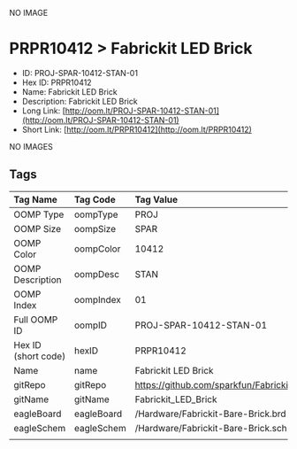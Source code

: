 


  
NO IMAGE  
# PRPR10412 > Fabrickit LED Brick

- ID: PROJ-SPAR-10412-STAN-01
- Hex ID: PRPR10412
- Name: Fabrickit LED Brick
- Description: Fabrickit LED Brick
- Long Link: [http://oom.lt/PROJ-SPAR-10412-STAN-01](http://oom.lt/PROJ-SPAR-10412-STAN-01)
- Short Link: [http://oom.lt/PRPR10412](http://oom.lt/PRPR10412)
  
NO IMAGES  
## Tags
  

|Tag Name|Tag Code|Tag Value|
| :--- | :--- | :--- |
|OOMP Type|oompType|PROJ|
|OOMP Size|oompSize|SPAR|
|OOMP Color|oompColor|10412|
|OOMP Description|oompDesc|STAN|
|OOMP Index|oompIndex|01|
|Full OOMP ID|oompID|PROJ-SPAR-10412-STAN-01|
|Hex ID (short code)|hexID|PRPR10412|
|Name|name|Fabrickit LED Brick|
|gitRepo|gitRepo|https://github.com/sparkfun/Fabrickit_LED_Brick|
|gitName|gitName|Fabrickit_LED_Brick|
|eagleBoard|eagleBoard|/Hardware/Fabrickit-Bare-Brick.brd|
|eagleSchem|eagleSchem|/Hardware/Fabrickit-Bare-Brick.sch|
||||
